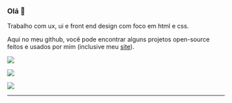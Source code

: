 ### Olá 👋

Trabalho com ux, ui e front end design com foco em html e css.

Aqui no meu github, você pode encontrar alguns projetos open-source feitos e usados por mim (inclusive meu [site](https://frrrnd.design)).


[<img src="https://img.shields.io/badge/twitter-00acee.svg">](https://twitter.com/frrrnd)

[<img src="https://img.shields.io/badge/dribbble-ea4c89.svg">](https://twitter.com/frrrnd)

[<img src="https://img.shields.io/badge/instagram-222222.svg">](https://twitter.com/frrrnd)

---